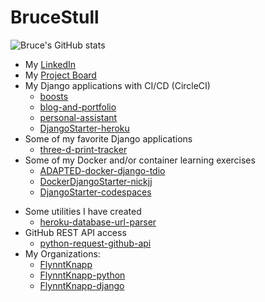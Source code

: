 # BruceStull

![Bruce's GitHub stats](https://github-readme-stats.vercel.app/api?username=brucestull&theme=vue&show_icons=true)

* My [LinkedIn](https://www.linkedin.com/in/bruce-stull/)
* My [Project Board](https://github.com/users/brucestull/projects/6/)
* My Django applications with CI/CD (CircleCI)
  * [boosts](https://github.com/brucestull/boosts)
  * [blog-and-portfolio](https://github.com/brucestull/blog-and-portfolio)
  * [personal-assistant](https://github.com/brucestull/personal-assistant)
  * [DjangoStarter-heroku](https://github.com/brucestull/DjangoStarter-heroku)
* Some of my favorite Django applications
  * [three-d-print-tracker](https://github.com/brucestull/three-d-print-tracker)
* Some of my Docker and/or container learning exercises
  * [ADAPTED-docker-django-tdio](https://github.com/brucestull/ADAPTED-docker-django-tdio)
  * [DockerDjangoStarter-nickjj](https://github.com/brucestull/DockerDjangoStarter-nickjj)
  * [DjangoStarter-codespaces](https://github.com/brucestull/DjangoStarter-codespaces)
<!--  * [DockerDjangoStarter-tdio](https://github.com/brucestull/DockerDjangoStarter-tdio) -->
* Some utilities I have created
  * [heroku-database-url-parser](https://github.com/brucestull/heroku-database-url-parser)
* GitHub REST API access
  * [python-request-github-api](https://github.com/brucestull/python-request-github-api)
* My Organizations:
  * [FlynntKnapp](https://github.com/orgs/FlynntKnapp/repositories)
  * [FlynntKnapp-python](https://github.com/orgs/FlynntKnapp-python/repositories)
  * [FlynntKnapp-django](https://github.com/orgs/FlynntKnapp-django/repositories)

<!-- * 🌱 I’m currently learning and/or reviewing: -->

<!-- ![Snake Animation - courtesy of https://blog.arnabghosh.me/add-github-dark-snake-animation-readme](https://github.com/brucestull/brucestull/blob/output/github-contribution-grid-snake.svg)
 -->
 
<!--
**brucestull/brucestull** is a ✨ _special_ ✨ repository because its `README.md` (this file) appears on your GitHub profile.

Here are some ideas to get you started:

- 🔭 I’m currently working on ...
- 👯 I’m looking to collaborate on ...
- 🤔 I’m looking for help with ...
- 💬 Ask me about ...
- 📫 How to reach me: ...
- ⚡ Fun fact: ...
-->
